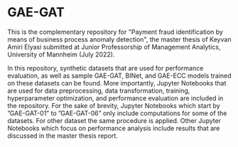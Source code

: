# GAE-GAT
This is the complementary repository for "Payment fraud identification by means of business process anomaly detection", the master thesis of Keyvan Amiri Elyasi submitted at Junior Professorship of Management Analytics, University of Mannheim (July 2022).

In this repository, synthetic datasets that are used for performance evaluation, as well as sample GAE-GAT, BINet, and GAE-ECC models trained on these datasets can be found. More importantly, Jupyter Notebooks that are used for data preprocessing, data transformation, training, hyperparameter optimization, and performance evaluation are included in the repository. For the sake of brevity, Jupyter Notebooks which start by ”GAE-GAT-01” to ”GAE-GAT-06” only include computations for some of the datasets. For other dataset the same procedure is applied. Other Jupyter Notebooks which focus on performance analysis include results that are discussed in the master thesis report.

